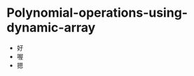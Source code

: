# Polynomial-operations-using-dynamic-array




<ul>
  <li>好</li>
  <li>喔</li>
  <li>摁</li>

</ul>

